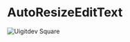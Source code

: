 # AutoResizeEditText

![Uigitdev Square](https://user-images.githubusercontent.com/46577836/65356926-ef505300-dbf5-11e9-96b5-a9d3b84eee45.png)
